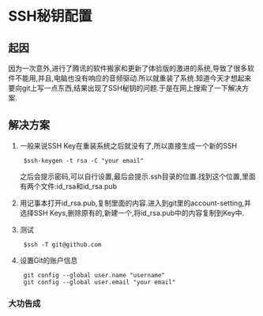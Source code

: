 # SSH秘钥配置
## 起因
因为一次意外,进行了腾讯的软件搬家和更新了体验版的激进的系统,导致了很多软件不能用,并且,电脑也没有响应的音频驱动.所以就重装了系统.知道今天才想起来要向git上写一点东西,结果出现了SSH秘钥的问题.于是在网上搜索了一下解决方案.
## 解决方案
1. 一般来说SSH Key在重装系统之后就没有了,所以直接生成一个新的SSH
		
		$ssh-keygen -t rsa -C "your email"

    之后会提示密码,可以自行设置,最后会提示.ssh目录的位置.找到这个位置,里面有两个文件:id_rsa和id_rsa.pub

2. 用记事本打开id_rsa.pub,复制里面的内容.进入到git里的account-setting,并选择SSH Keys,删除原有的,新建一个,将id_rsa.pub中的内容复制到Key中.
3. 测试
		
		$ssh -T git@github.com
4. 设置Git的账户信息
		
		git config --global user.name "username"
		git config --global user.email "your email"

### 大功告成
